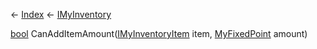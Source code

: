← [Index](Api-Index) ← [IMyInventory](VRage.Game.ModAPI.Ingame.IMyInventory)

[bool](System.Boolean) CanAddItemAmount([IMyInventoryItem](VRage.Game.ModAPI.Ingame.IMyInventoryItem) item, [MyFixedPoint](VRage.MyFixedPoint) amount)


